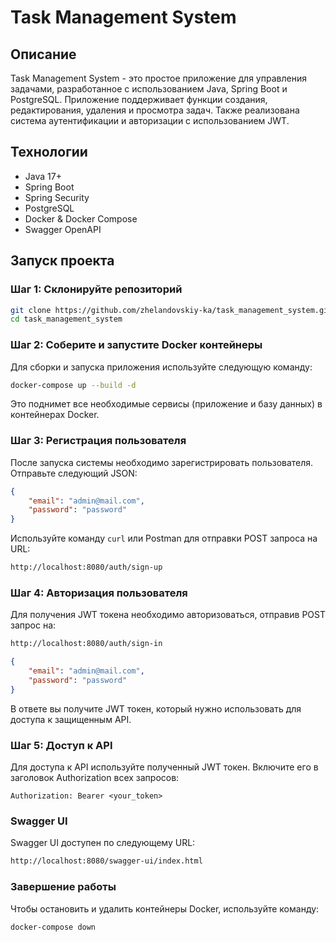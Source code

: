 
# Task Management System

## Описание

Task Management System - это простое приложение для управления задачами, разработанное с использованием Java, Spring Boot и PostgreSQL. Приложение поддерживает функции создания, редактирования, удаления и просмотра задач. Также реализована система аутентификации и авторизации с использованием JWT.

## Технологии

- Java 17+
- Spring Boot
- Spring Security
- PostgreSQL
- Docker & Docker Compose
- Swagger OpenAPI

## Запуск проекта

### Шаг 1: Склонируйте репозиторий

```bash
git clone https://github.com/zhelandovskiy-ka/task_management_system.git
cd task_management_system
```

### Шаг 2: Соберите и запустите Docker контейнеры

Для сборки и запуска приложения используйте следующую команду:

```bash
docker-compose up --build -d
```

Это поднимет все необходимые сервисы (приложение и базу данных) в контейнерах Docker.

### Шаг 3: Регистрация пользователя

После запуска системы необходимо зарегистрировать пользователя. Отправьте следующий JSON:

```json
{
    "email": "admin@mail.com",
    "password": "password"
}
```

Используйте команду `curl` или Postman для отправки POST запроса на URL:

```bash
http://localhost:8080/auth/sign-up
```

### Шаг 4: Авторизация пользователя

Для получения JWT токена необходимо авторизоваться, отправив POST запрос на:

```bash
http://localhost:8080/auth/sign-in
```

```json
{
    "email": "admin@mail.com",
    "password": "password"
}
```

В ответе вы получите JWT токен, который нужно использовать для доступа к защищенным API.

### Шаг 5: Доступ к API

Для доступа к API используйте полученный JWT токен. Включите его в заголовок Authorization всех запросов:

```
Authorization: Bearer <your_token>
```

### Swagger UI

Swagger UI доступен по следующему URL:

```bash
http://localhost:8080/swagger-ui/index.html
```

### Завершение работы

Чтобы остановить и удалить контейнеры Docker, используйте команду:

```bash
docker-compose down
```
